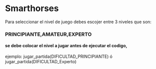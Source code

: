 # Smarthorses
Para seleccionar el nivel de juego debes escojer entre 3 niveles que son:
### PRINCIPIANTE,AMATEUR,EXPERTO

#### se debe colocar el nivel a jugar antes de ejecutar el codigo, 
ejemplo:
jugar_partida(DIFICULTAD_PRINCIPIANTE) ó jugar_partida(DIFICULTAD_Experto) 
